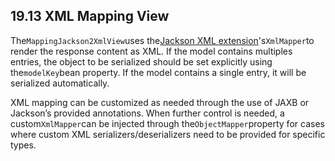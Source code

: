 ## 19.13 XML Mapping View

The`MappingJackson2XmlView`uses the[Jackson XML extension](https://github.com/FasterXML/jackson-dataformat-xml)'s`XmlMapper`to render the response content as XML. If the model contains multiples entries, the object to be serialized should be set explicitly using the`modelKey`bean property. If the model contains a single entry, it will be serialized automatically.

XML mapping can be customized as needed through the use of JAXB or Jackson’s provided annotations. When further control is needed, a custom`XmlMapper`can be injected through the`ObjectMapper`property for cases where custom XML serializers/deserializers need to be provided for specific types.

